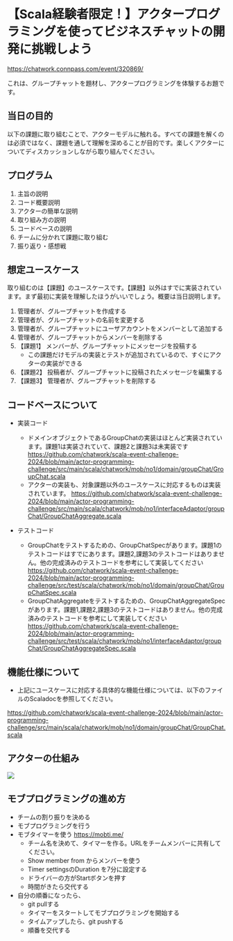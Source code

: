 # 【Scala経験者限定！】アクタープログラミングを使ってビジネスチャットの開発に挑戦しよう

https://chatwork.connpass.com/event/320869/

これは、グループチャットを題材し、アクタープログラミングを体験するお題です。

## 当日の目的

以下の課題に取り組むことで、アクターモデルに触れる。すべての課題を解くのは必須ではなく、課題を通して理解を深めることが目的です。楽しくアクターについてディスカッションしながら取り組んでください。

## プログラム

1. 主旨の説明
2. コード概要説明
3. アクターの簡単な説明
4. 取り組み方の説明
5. コードベースの説明
6. チームに分かれて課題に取り組む
7. 振り返り・感想戦

## 想定ユースケース

取り組むのは【課題】のユースケースです。【課題】以外はすでに実装されています。まず最初に実装を理解したほうがいいでしょう。概要は当日説明します。

1. 管理者が、グループチャットを作成する
1. 管理者が、グループチャットの名前を変更する
1. 管理者が、グループチャットにユーザアカウントをメンバーとして追加する
1. 管理者が、グループチャットからメンバーを削除する
1. 【課題1】 メンバーが、グループチャットにメッセージを投稿する
    - この課題だけモデルの実装とテストが追加されているので、すぐにアクターの実装ができる
2. 【課題2】 投稿者が、グループチャットに投稿されたメッセージを編集する
3. 【課題3】 管理者が、グループチャットを削除する

## コードベースについて

- 実装コード
    - ドメインオブジェクトであるGroupChatの実装はほとんど実装されています。課題1は実装されていて、課題2と課題3は未実装です
https://github.com/chatwork/scala-event-challenge-2024/blob/main/actor-programming-challenge/src/main/scala/chatwork/mob/no1/domain/groupChat/GroupChat.scala
    - アクターの実装も、対象課題以外のユースケースに対応するものは実装されています。
https://github.com/chatwork/scala-event-challenge-2024/blob/main/actor-programming-challenge/src/main/scala/chatwork/mob/no1/interfaceAdaptor/groupChat/GroupChatAggregate.scala

- テストコード
    - GroupChatをテストするための、GroupChatSpecがあります。課題1のテストコードはすでにあります。課題2,課題3のテストコードはありません。他の完成済みのテストコードを参考にして実装してください
https://github.com/chatwork/scala-event-challenge-2024/blob/main/actor-programming-challenge/src/test/scala/chatwork/mob/no1/domain/groupChat/GroupChatSpec.scala
    - GroupChatAggregateをテストするための、GroupChatAggregateSpecがあります。課題1,課題2,課題3のテストコードはありません。他の完成済みのテストコードを参考にして実装してください
https://github.com/chatwork/scala-event-challenge-2024/blob/main/actor-programming-challenge/src/test/scala/chatwork/mob/no1/interfaceAdaptor/groupChat/GroupChatAggregateSpec.scala

## 機能仕様について

- 上記にユースケースに対応する具体的な機能仕様については、以下のファイルのScaladocを参照してください。

https://github.com/chatwork/scala-event-challenge-2024/blob/main/actor-programming-challenge/src/main/scala/chatwork/mob/no1/domain/groupChat/GroupChat.scala

## アクターの仕組み

<img src="bob/main/actor-programming-challenge/doc/actor.jpg"/>

## モブプログラミングの進め方

- チームの割り振りを決める
- モブプログラミングを行う
- モブタイマーを使う https://mobti.me/
  - チーム名を決めて、タイマーを作る。URLをチームメンバーに共有してください。
  - Show member from からメンバーを使う
  - Timer settingsのDuration を7分に設定する
  - ドライバーの方がStartボタンを押す
  - 時間がきたら交代する
- 自分の順番になったら、
  - git pullする
  - タイマーをスタートしてモブプログラミングを開始する
  - タイムアップしたら、git pushする
  - 順番を交代する
